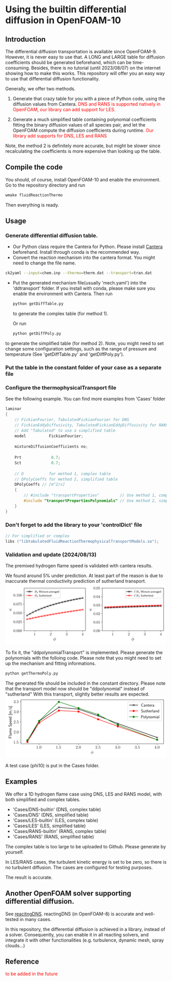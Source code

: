 # Using the builtin differential diffusion in OpenFOAM-10
## Introduction
The differential diffusion transportation is available since OpenFOAM-9. However, it is never easy to use that. A LONG and LARGE table for diffusion coefficients should be generated beforehand, which can be time-consuming. Besides, there is no tutorial (until 2023/08/07) on the internet showing how to make this works. This repository will offer you an easy way to use that differential diffusion functionality.

Generally, we offer two methods. 
1. Generate that crazy table for you with a piece of Python code, using the diffusion values from Cantera. <span style="color:red;">DNS and RANS is supported natively in OpenFOAM, our library can add support for LES.</span>

2. Generate a much simplified table containing polynomial coefficients fitting the binary diffusion values of all species pair, and let the OpenFOAM compute the diffusion coefficients during runtime. <span style="color:red;"> Our library add supports for DNS, LES and RANS</span>

Note, the method 2 is definitely more accurate, but might be slower since recalculating the coefficients is more expensive than looking up the table.

## Compile the code
You should, of course, install OpenFOAM-10 and enable the environment.
Go to the repository directory and run
```bash
wmake fluidReactionThermo
```

Then everything is ready.

## Usage
### Generate differential diffusion table.
- Our Python class require the Cantera for Python. Please install [Cantera](https://cantera.org/install/index.html) beforehand. Install through conda is the recommended way.
- Convert the reaction mechanism into the cantera format. You might need to change      the file name.
```bash
ck2yaml --input=chem.inp --thermo=therm.dat --transport=tran.dat
```
- Put the generated mechanism file(usually 'mech.yaml') into the 'ddtransport'          folder. If you install with conda, please make sure you enable the environment with Cantera. Then run 
    ```Python
    python getDiffTable.py
    ```
    to generate the complex table (for method 1).
    
    Or run
    ```Python
    python getDiffPoly.py
    ```
to generate the simplified table (for method 2).
Note, you might need to set change some configuration settings, such as the range of pressure and temperature (See 'getDiffTable.py' and 'getDiffPoly.py').

### Put the table in the constant folder of your case as a separate file

### Configure the thermophysicalTransport file
See the following example. You can find more examples from 'Cases' folder
```cpp
laminar
{
    // FickianFourier, TabulatedFickianFourier for DNS
    // FickianEddyDiffusivity, TabulatedFickianEddyDiffusivity for RANS and LES
    // Add "Tabulated" to use a simplified table
    model          FickianFourier;

    mixtureDiffusionCoefficients no;
    
    Prt             0.7;
    Sct             0.7;

    // D           for method 1, complex table
    // DPolyCoeffs for method 2, simplified table
    DPolyCoeffs // [m^2/s] 
    {
        // #include "transportProperties"         // Use method 1, complex table
        #include "transportPropertiesPolynomials" // Use method 2, simplified table
    }
}
```
### Don't forget to add the library to your 'controlDict' file
```cpp
// For simplified or complex
libs ("libtabulatedFluidReactionThermophysicalTransportModels.so");
```

### Validation and update (2024/08/13)
The premixed hydrogen flame speed is validated with cantera results.

We found around 5% under prediction. At least part of the reason is due to inaccurate thermal conductivity prediction of sutherland transport.
![Inaccurate thermal conductivity prediction by Sutherland](./pics/kappa.png)

To fix it, the "ddpolynomialTransport" is implemented. Please generate the polynomials with the folloing code. Please note that you might need to set up the mechanism and fitting informations.
```bash
python getThermoPoly.py
```
The generated file should be included in the constant directory. Please note that the transport model now should be "ddpolynomial" instead of "sutherland" With this transport, slightly better results are expected.
![Premixed hydrogen flame speed](./pics/FlameSpeed.png)

A test case (phi10) is put in the Cases folder.



## Examples
We offer a 1D hydrogen flame case using DNS, LES and RANS model, with both simplified and complex tables.
- 'Cases/DNS-builtin'  (DNS, complex table)
- 'Cases/DNS'          (DNS, simplified table)
- 'Cases/LES-builtin'  (LES, complex table)
- 'Cases/LES'          (LES, simplified table)
- 'Cases/RANS-builtin' (RANS, complex table)
- 'Cases/RANS'         (RANS, simplified table)

The complex table is too large to be uploaded to Github. Please generate by yourself.

In LES/RANS cases, the turbulent kinetic energy is set to be zero, so there is no turbulent diffusion. The cases are configured for testing purposes.

The result is accurate.


## Another OpenFOAM solver supporting differential diffusion.
See [reacitngDNS](https://github.com/ZSHtju/reactingDNS_OpenFOAM). reactingDNS (in OpenFOAM-8) is accurate and well-tested in many cases.

In this repository, the differential diffusion is achieved in a library, instead of a solver. Consequently, you can enable it in all reacting solvers, and integrate it with other functionalities (e.g. turbulence, dynamic mesh, spray clouds...)


## Reference
<span style="color:red;"> to be added in the future</span>
